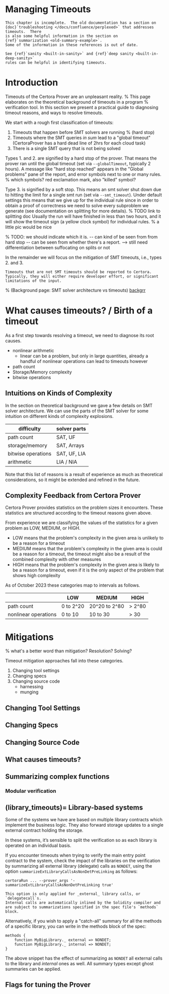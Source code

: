 Managing Timeouts
=================

```{todo}
This chapter is incomplete.  The old documentation has a section on
{doc}`troubleshooting </docs/confluence/perplexed>` that addresses timeouts.  There
is also some helpful information in the section on
{ref}`summarization <old-summary-example>`.
Some of the information in these references is out of date.
```

```{todo}
See {ref}`sanity <built-in-sanity>` and {ref}`deep sanity <built-in-deep-sanity>`
rules can be helpful in identifying timeouts.
```

# Introduction

Timeouts of the Certora Prover are an unpleasant reality.
% This page elaborates on the theoretical background of timeouts in a program 
% verification tool.
In this section we present a practical guide to diagnosing timeout reasons, and 
ways to resolve timeouts.

We start with a rough first classification of timeouts:
1.  Timeouts that happen before SMT solvers are running % (hard stop)
2.  Timeouts where the SMT queries *in sum* lead to a "global timeout" 
    (CertoraProver has a hard dead line of 2hrs for each cloud task)
3.  There is a single SMT query that is not being solved 

Types 1. and 2. are signified by a hard stop of the prover. 
That means the prover ran until the global timeout (set via `--globalTimeout`, typically 2 hours). 
A message like "hard stop reached" appears in the "Global problems" pane of the report, and error symbols next to one or many rules.
% which symbols? red exclamation mark, also "killed" symbol?

Type 3. is signified by a soft stop. This means an smt solver shut down due to hitting the limit for a single smt run (set via `--smt_timeout`). 
Under default settings this means that we give up for the individual rule since in order to obtain a proof of correctness we need to solve every subproblem we generate (see documentation on splitting for more details). % TODO link to splitting doc
Usually the run will have finished in less than two hours, and it will show the timeout sign (a yellow clock symbol) for individual rules.
% a little pic would be nice

% TODO: we should indicate which it is. -- can kind of be seen from from hard stop -- can be seen from whether there's a report. --> still need differentiation between suffocating on splits or not

In the remainder we will focus on the mitigation of SMT timeouts, i.e., types 2. and 3.

```{note}
Timeouts that are not SMT timeouts should be reported to Certora. 
Typically, they will either require developer effort, or significant limitations of the input.
```

% (Background page: SMT solver architecture vs timeouts)
[backgrr](timeouts/timeouts-theory.md)

# What causes timeouts? / Birth of a timeout

As a first step towards resolving a timeout, we need to diagnose its root causes.

 - nonlinear arithmetic
   - linear can be a problem, but only in large quantities, already a handful of nonlinear operations can lead to timeouts however
 - path count
 - Storage/Memory complexity
 - bitwise operations


## Intuitions on Kinds of Complexity

In the section on theoretical background we gave a few details on SMT solver architecture. 
We can use the parts of the SMT solver for some intuition on different kinds of complexity explosions.

| difficulty         | solver parts  |
|--------------------|---------------|
| path count         |  SAT, UF      |
| storage/memory     |  SAT, Arrays  |
| bitwise operations |  SAT, UF, LIA |
| arithmetic         |  LIA / NIA    |


Note that this list of reasons is a result of experience as much as theoretical considerations, so it might be extended and refined in the future.

## Complexity Feedback from Certora Prover

Certora Prover provides statistics on the problem sizes it encounters. 
These statistics are structured according to the timeout reasons given above.

From experience we are classifying the values of the statistics for a given problem as LOW, MEDIUM, or HIGH.
 - LOW means that the problem's complexity in the given area is unlikely to be a reason for a timeout
 - MEDIUM means that the problem's complexity in the given area is could be a reason for a timeout, the timeout might also be a result of the combined complexity with other measures
 - HIGH means that the problem's complexity in the given area is likely to be a reason for a timeout, even if it is the only aspect of the problem that shows high complexity

As of October 2023 these categories map to intervals as follows.

|    | LOW | MEDIUM | HIGH |
|----|-----|--------|------|
| path count | 0 to 2^20 | 20^20 to 2^80 | > 2^80 |
| nonlinear operations | 0 to 10 | 10 to 30 | > 30 |


# Mitigations
% what's a better word than mitigation? Resolution? Solving?

Timeout mitigation approaches fall into these categories.
1. Changing tool settings
2. Changing specs
3. Changing source code
    - harnessing
    - munging

## Changing Tool Settings


## Changing Specs


## Changing Source Code











What causes timeouts?
---------------------

Summarizing complex functions
-----------------------------

### Modular verification

(library_timeouts)=
Library-based systems
---------------------
Some of the systems we have are based on multiple library contracts which implement the business logic. They also forward storage updates to a single external contract holding the storage.

In these systems, it’s sensible to split the verification so as each library is operated on an individual basis.

If you encounter timeouts when trying to verify the main entry point contract to the system, check the impact of the libraries on the verification by summarizing all external library (delegate) calls as `NONDET`, using the option `summarizeExtLibraryCallsAsNonDetPreLinking` as follows:
```
certoraRun ... --prover_args '-summarizeExtLibraryCallsAsNonDetPreLinking true'
```

```{note}
This option is only applied for _external_ library calls, or `delegatecall`s.
Internal calls are automatically inlined by the Solidity compiler and are subject to summarizations specified in the spec file's `methods` block.
```

Alternatively, if you wish to apply a "catch-all" summary for all the methods of a specific library, you can write in the methods block of the spec:
```
methods {
    function MyBigLibrary._ external => NONDET;
    function MyBigLibrary._ internal => NONDET;
}
```
The above snippet has the effect of summarizing as `NONDET` all external calls to the library and _internal_ ones as well.
All summary types except ghost summaries can be applied. 

Flags for tuning the Prover
---------------------------

